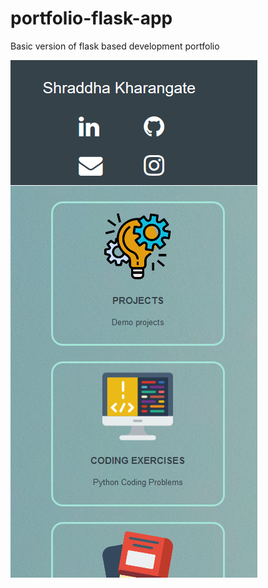 # portfolio-flask-app
Basic version of flask based development portfolio

![mobileview](mobile-view.png)

